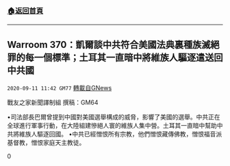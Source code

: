 ###  [:house:返回首頁](https://github.com/ourhimalayas/txt)
---

## Warroom 370：凱爾談中共符合美國法典裏種族滅絕罪的每一個標準；土耳其一直暗中將維族人驅逐遣送回中共國
`2020-09-11 11:42 GM77` [轉載自GNews](https://gnews.org/zh-hant/348690/)

戰友之家新聞譯制組
撰稿：GM64



•司法部長巴爾曾提到中國對美國選舉構成的威脅，影響了美國的選舉。中共正在全球進行軍事行動，在大陸組建慘絕人寰的維族人集中營。土耳其一直暗中幫助中共將維族人驅逐回國。
•中共已經憎恨所有宗教，他們憎恨藏傳佛教，憎恨福音派基督教，憎恨家庭天主教徒。

0

